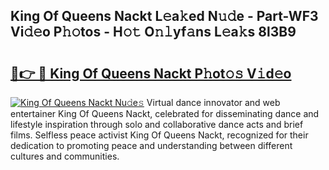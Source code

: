 ## King Of Queens Nackt L𝚎a𝚔ed N𝚞𝚍e - Part-WF3 Vi𝚍𝚎o P𝚑𝚘tos - H𝚘𝚝 O𝚗𝚕yf𝚊ns L𝚎a𝚔s 8l3B9

# <h2><a href="http://kf5u8w.oniu.top/?m=King+Of+Queens+Nackt">🔗👉 🔴 King Of Queens Nackt P𝚑ot𝚘𝚜 V𝚒d𝚎o</a></h2>

[![King Of Queens Nackt Nu𝚍e𝚜](https://i.imgur.com/0qMVB7G.gif)](http://kf5u8w.oniu.top/?m=King+Of+Queens+Nackt)
Virtual dance innovator and web entertainer King Of Queens Nackt, celebrated for disseminating dance and lifestyle inspiration through solo and collaborative dance acts and brief films. Selfless peace activist King Of Queens Nackt, recognized for their dedication to promoting peace and understanding between different cultures and communities.  
